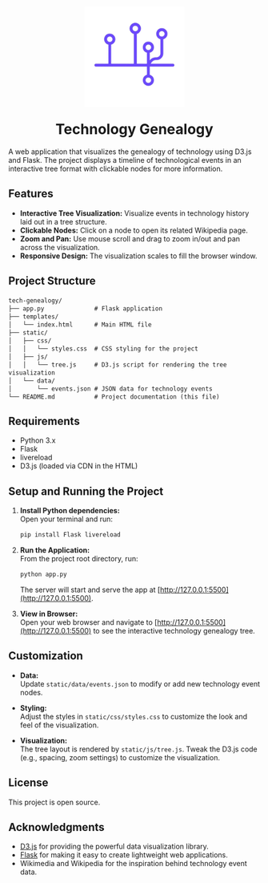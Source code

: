 <h1 align="center">
  <img src="static/icons/logo_tech-genealogy.png" alt="Logo" width="200" style="margin-bottom:20px;">
  <br>
  Technology Genealogy
</h1>

A web application that visualizes the genealogy of technology using D3.js and Flask. The project displays a timeline of technological events in an interactive tree format with clickable nodes for more information.

## Features

- **Interactive Tree Visualization:** Visualize events in technology history laid out in a tree structure.
- **Clickable Nodes:** Click on a node to open its related Wikipedia page.
- **Zoom and Pan:** Use mouse scroll and drag to zoom in/out and pan across the visualization.
- **Responsive Design:** The visualization scales to fill the browser window.

## Project Structure

```
tech-genealogy/
├── app.py              # Flask application
├── templates/
│   └── index.html      # Main HTML file
├── static/
│   ├── css/
│   │   └── styles.css  # CSS styling for the project
│   ├── js/
│   │   └── tree.js     # D3.js script for rendering the tree visualization
│   └── data/
│       └── events.json # JSON data for technology events
└── README.md           # Project documentation (this file)
```

## Requirements

- Python 3.x
- Flask
- livereload
- D3.js (loaded via CDN in the HTML)

## Setup and Running the Project

1. **Install Python dependencies:**  
   Open your terminal and run:
   ```bash
   pip install Flask livereload
   ```

2. **Run the Application:**  
   From the project root directory, run:
   ```bash
   python app.py
   ```
   The server will start and serve the app at [http://127.0.0.1:5500](http://127.0.0.1:5500).

3. **View in Browser:**  
   Open your web browser and navigate to [http://127.0.0.1:5500](http://127.0.0.1:5500) to see the interactive technology genealogy tree.

## Customization

- **Data:**  
  Update `static/data/events.json` to modify or add new technology event nodes.

- **Styling:**  
  Adjust the styles in `static/css/styles.css` to customize the look and feel of the visualization.

- **Visualization:**  
  The tree layout is rendered by `static/js/tree.js`. Tweak the D3.js code (e.g., spacing, zoom settings) to customize the visualization.

## License

This project is open source.

## Acknowledgments

- [D3.js](https://d3js.org/) for providing the powerful data visualization library.
- [Flask](https://flask.palletsprojects.com/) for making it easy to create lightweight web applications.
- Wikimedia and Wikipedia for the inspiration behind technology event data.

